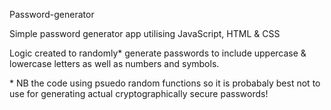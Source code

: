 Password-generator

Simple password generator app utilising JavaScript, HTML & CSS

Logic created to randomly* generate passwords to include uppercase & lowercase letters as well as numbers and symbols.

\* NB the code using psuedo random functions so it is probabaly best not to use for generating actual cryptographically secure passwords!
